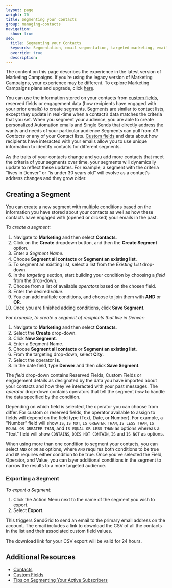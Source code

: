 ```yaml
---
layout: page
weight: 70
title: Segmenting your Contacts
group: managing-contacts
navigation:
  show: true
seo:
  title: Segmenting your Contacts
  keywords: Segmentation, email segmentation, targeted marketing, email, marketing campaigns
  override: true
  description:
---
```


<call-out>

The content on this page describes the experience in the latest version of Marketing Campaigns. If you’re using the legacy version of Marketing Campaigns, your experience may be different. To explore Marketing Campaigns plans and upgrade, click [here](https://sendgrid.com/pricing).

</call-out>

You can use the information stored on your contacts from [custom fields]({{root_url}}/ui/managing-contacts/custom-fields/), reserved fields or engagement data (how recipients have engaged with your prior emails) to create segments. Segments are similar to contact lists, except they update in real-time when a contact’s data matches the criteria that you set. When you segment your audience, you are able to create personalized Automation emails and Single Sends that directly address the wants and needs of your particular audience Segments can pull from *All Contacts* or any of your Contact lists. [Custom fields]({{root_url}}/ui/managing-contacts/custom-fields/) and data about how recipients have interacted with your emails allow you to use unique information to identify contacts for different segments.

As the traits of your contacts change and you add more contacts that meet the criteria of your segments over time, your segments will dynamically update to reflect these updates. For example, a segment with the criteria “lives in Denver” or “is under 30 years old” will evolve as a contact’s address changes and they grow older. 

## Creating a Segment

You can create a new segment with multiple conditions based on the information you have stored about your contacts as well as how these contacts have engaged with (opened or clicked) your emails in the past.

*To create a segment:*

1. Navigate to **Marketing** and then select **Contacts**.
2. Click on the **Create** dropdown button, and then the **Create Segment** option.
3. Enter a *Segment Name*.
4. Choose **Segment all contacts** or **Segment an existing list**.
5. To segment an existing list, select a list from the *Existing List* drop-down.
6. In the *targeting* section, start building your condition by choosing a *field* from the drop-down.
7. Choose from a list of available *operators* based on the chosen field.
8. Enter the desired *value*.
9. You can add multiple conditions, and choose to join them with **AND** or **OR**.
10. Once you are finished adding conditions, click **Save Segment**.

*For example, to create a segment of recipients that live in Denver:*
 
1. Navigate to **Marketing** and then select **Contacts**.
1. Select the **Create** drop-down.
1. Click **New Segment**.
1. Enter a Segment Name.
1. Choose **Segment all contacts** or **Segment an existing list**.
1. From the targeting drop-down, select **City**. 
1. Select the operator **is**. 
1. In the date field, type **Denver** and then click **Save Segment**.  

<call-out>

The *field* drop-down contains Reserved Fields, Custom Fields or engagement details as designated by the data you have imported about your contacts and how they've interacted with your past messages. The *operator* drop-down contains operators that tell the segment *how* to handle the data specified by the condition.

</call-out>

Depending on which field is selected, the operator you can choose from differ. For custom or reserved fields, the operator available to assign to fields will depend on the field type (Text, Date, or Number). For example, a "Number” field will show `IS`, `IS NOT`, `IS GREATER THAN`, `IS LESS THAN`, `IS EQUAL OR GREATER THAN`, and `IS EQUAL OR LESS THAN` as options whereas a “Text” field will show `CONTAINS`, `DOES NOT CONTAIN`, `IS` and `IS NOT` as options.

When using more than one condition to segment your contacts, you can select `AND` or `OR` as options, where `AND` requires both conditions to be true and `OR` requires either condition to be true. Once you’ve selected the Field, Operator, and Value, you can layer additional conditions in the segment to narrow the results to a more targeted audience.

 ### Exporting a Segment

*To export a Segment:*

1. Click the Action Menu next to the name of the segment you wish to export.
1. Select **Export**.

This triggers SendGrid to send an email to the primary email address on the account. The email includes a link to download the CSV of all the contacts in the list and their associated custom field values.

<call-out>

The download link for your CSV export will be valid for 24 hours.

</call-out>


 ## Additional Resources

- [Contacts]({{root_url}}/ui/managing-contacts/adding-contacts/)
- [Custom Fields]({{root_url}}/ui/managing-contacts/custom-fields/)
- [Tips on Segmenting Your Active Subscribers](https://sendgrid.com/blog/tips-on-segmenting-your-active-subscribers/)


